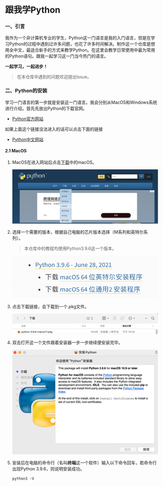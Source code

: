 # 跟我学Python

### 一、引言

我作为一个非计算机专业的学生，Python这一门语言是我的入门语言，但是在学习Python的过程中遇到过许多问题，也花了许多时间解决。制作这一个仓库是想用全中文，最适合新手的方式来教学Python。在这里会教学日常使用中最为常用的Python语句。跟我一起学习这一门当今热门的语言。

**一起学习，一起进步！**

> 在本仓库中遇到的问题欢迎提出Issue。

### 二、Python的安装

学习一门语言的第一步就是安装这一门语言。我会分别从MacOS和Windows系统进行介绍。首先先放出Python的下载官网。

- [Python官方网站](https://www.python.org/downloads/)

如果上面这个链接没法进入的话可以点击下面的链接

- [Python中文网站](http://python.p2hp.com/downloads/)

#### 2.1 MacOS

1. MacOS在进入网站后点击<u>下载</u>中的macOS。

   ![install01](Image/install01.png)

2. 选择一个需要的版本，根据自己电脑的芯片版本选择（M系列和英特尔系列）。

   > 本仓库中的教程均使用Python3.9.6这一个版本。

   ![install02](Image/install02.png)

3. 点击下载链接，会下载到一个.pkg文件。

   ![install03](Image/install03.png)

4. 双击打开这一个文件跟着安装器一步一步继续便安装完毕。

   ![install04](Image/install04.png)

5. 安装后在电脑的命令行（名叫**终端**这一个软件）输入以下命令回车，若命令行出现Python 3.9.6，则说明安装成功。

   ```shell
   python3 -V
   ```


